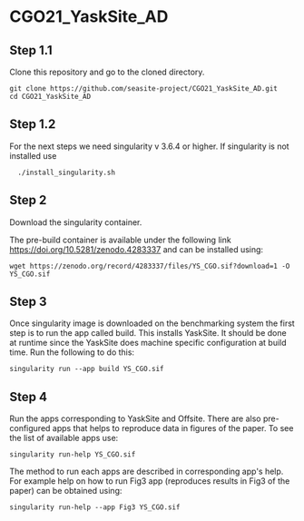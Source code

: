 # CGO21_YaskSite_AD

## Step 1.1
Clone this repository and go to the cloned directory.
```
git clone https://github.com/seasite-project/CGO21_YaskSite_AD.git 
cd CGO21_YaskSite_AD
```

## Step 1.2 
For the next steps we need singularity v 3.6.4 or higher. 
If singularity is not installed use
```
  ./install_singularity.sh
```


## Step 2
Download the singularity container. 

The pre-build container is available under the following link https://doi.org/10.5281/zenodo.4283337
and can be installed using:
```
wget https://zenodo.org/record/4283337/files/YS_CGO.sif?download=1 -O YS_CGO.sif
```

## Step 3
Once singularity image is downloaded on the benchmarking system the first step is to run the app called build.
This installs YaskSite. It should be done at runtime since the YaskSite does machine specific configuration
at build time. Run the following to do this:
```
singularity run --app build YS_CGO.sif 
```

## Step 4
Run the apps corresponding to YaskSite and Offsite. There are also pre-configured apps that helps to 
reproduce data in figures of the paper. To see the list of available apps use: 
```
singularity run-help YS_CGO.sif
```
The method to run each apps are described in corresponding app's help. For example help on how to run Fig3 app 
(reproduces results in Fig3 of the paper) can be obtained using:
```
singularity run-help --app Fig3 YS_CGO.sif
```

